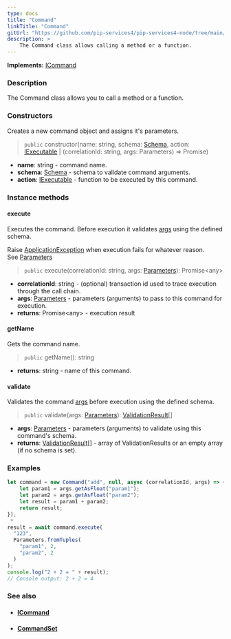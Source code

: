 ```yaml
---
type: docs
title: "Command"
linkTitle: "Command"
gitUrl: "https://github.com/pip-services4/pip-services4-node/tree/main/pip-services4-rpc-node"
description: > 
    The Command class allows calling a method or a function.
---
```


**Implements:** [ICommand](../icommand)

### Description

The Command class allows you to call a method or a function.

### Constructors

Creates a new command object and assigns it's parameters.

> `public` constructor(name: string, schema: [Schema](../../validate/schema), action: [IExecutable](../../run/iexecutable) | (correlationId: string, args: Parameters) => Promise<any>)

- **name**: string - command name.
- **schema**: [Schema](../../validate/schema) - schema to validate command arguments.
- **action**:  [IExecutable](../../run/iexecutable) - function to be executed by this command.

### Instance methods

#### execute
Executes the command. Before execution it validates [args](../../run/parameters) using the defined schema.

Raise [ApplicationException](../../errors/application_exception) when execution fails for whatever reason.  
See [Parameters](../../run/parameters)

> `public` execute(correlationId: string, args: [Parameters](../../run/parameters)): Promise\<any\>

- **correlationId**: string - (optional) transaction id used to trace execution through the call chain.
- **args**: [Parameters](../../run/parameters) - parameters (arguments) to pass to this command for execution.
- **returns**: Promise\<any\> - execution result

#### getName
Gets the command name.

> `public` getName(): string

- **returns**: string - name of this command. 

#### validate
Validates the command [args](../../run/parameters) before execution using the defined schema.

> `public` validate(args: [Parameters](../../run/parameters)): [ValidationResult](../../validate/validation_result)[]

- **args**: [Parameters](../../run/parameters) - parameters (arguments) to validate using this command's schema.
- **returns**: [ValidationResult](../../validate/validation_result)[] - array of ValidationResults or an empty array (if no schema is set).

### Examples

```typescript
let command = new Command("add", null, async (correlationId, args) => {
    let param1 = args.getAsFloat("param1");
    let param2 = args.getAsFloat("param2");
    let result = param1 + param2;
    return result;
});
 *     
result = await command.execute(
  "123",
  Parameters.fromTuples(
    "param1", 2,
    "param2", 2
  )
);
console.log("2 + 2 = " + result);
// Console output: 2 + 2 = 4

```

### See also
- #### [ICommand](../icommand)
- #### [CommandSet](../command_set) 
